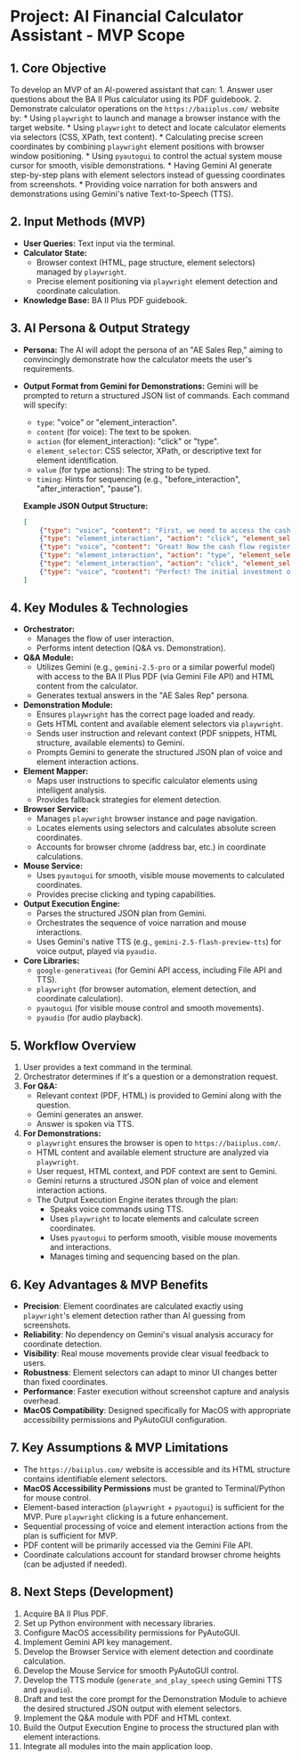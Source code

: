 # Project: AI Financial Calculator Assistant - MVP Scope

## 1. Core Objective

To develop an MVP of an AI-powered assistant that can:
    1.  Answer user questions about the BA II Plus calculator using its PDF guidebook.
    2.  Demonstrate calculator operations on the `https://baiiplus.com/` website by:
        *   Using `playwright` to launch and manage a browser instance with the target website.
        *   Using `playwright` to detect and locate calculator elements via selectors (CSS, XPath, text content).
        *   Calculating precise screen coordinates by combining `playwright` element positions with browser window positioning.
        *   Using `pyautogui` to control the actual system mouse cursor for smooth, visible demonstrations.
        *   Having Gemini AI generate step-by-step plans with element selectors instead of guessing coordinates from screenshots.
        *   Providing voice narration for both answers and demonstrations using Gemini's native Text-to-Speech (TTS).

## 2. Input Methods (MVP)

*   **User Queries:** Text input via the terminal.
*   **Calculator State:**
    *   Browser context (HTML, page structure, element selectors) managed by `playwright`.
    *   Precise element positioning via `playwright` element detection and coordinate calculation.
*   **Knowledge Base:** BA II Plus PDF guidebook.

## 3. AI Persona & Output Strategy

*   **Persona:** The AI will adopt the persona of an "AE Sales Rep," aiming to convincingly demonstrate how the calculator meets the user's requirements.
*   **Output Format from Gemini for Demonstrations:** Gemini will be prompted to return a structured JSON list of commands. Each command will specify:
    *   `type`: "voice" or "element_interaction".
    *   `content` (for voice): The text to be spoken.
    *   `action` (for element_interaction): "click" or "type".
    *   `element_selector`: CSS selector, XPath, or descriptive text for element identification.
    *   `value` (for type actions): The string to be typed.
    *   `timing`: Hints for sequencing (e.g., "before_interaction", "after_interaction", "pause").

    **Example JSON Output Structure:**
    ```json
    [
        {"type": "voice", "content": "First, we need to access the cash flow register. I'll click the CF button now.", "timing": "before_interaction"},
        {"type": "element_interaction", "action": "click", "element_selector": "button[data-key='CF']", "timing": "immediate"},
        {"type": "voice", "content": "Great! Now the cash flow register is active. Let's enter your initial investment.", "timing": "after_interaction"},
        {"type": "element_interaction", "action": "type", "element_selector": "input.calculator-display", "value": "1000", "timing": "immediate"},
        {"type": "element_interaction", "action": "click", "element_selector": "button[data-key='ENTER']", "timing": "immediate"},
        {"type": "voice", "content": "Perfect! The initial investment of 1000 has been registered.", "timing": "after_interaction"}
    ]
    ```

## 4. Key Modules & Technologies

*   **Orchestrator:**
    *   Manages the flow of user interaction.
    *   Performs intent detection (Q&A vs. Demonstration).
*   **Q&A Module:**
    *   Utilizes Gemini (e.g., `gemini-2.5-pro` or a similar powerful model) with access to the BA II Plus PDF (via Gemini File API) and HTML content from the calculator.
    *   Generates textual answers in the "AE Sales Rep" persona.
*   **Demonstration Module:**
    *   Ensures `playwright` has the correct page loaded and ready.
    *   Gets HTML content and available element selectors via `playwright`.
    *   Sends user instruction and relevant context (PDF snippets, HTML structure, available elements) to Gemini.
    *   Prompts Gemini to generate the structured JSON plan of voice and element interaction actions.
*   **Element Mapper:**
    *   Maps user instructions to specific calculator elements using intelligent analysis.
    *   Provides fallback strategies for element detection.
*   **Browser Service:**
    *   Manages `playwright` browser instance and page navigation.
    *   Locates elements using selectors and calculates absolute screen coordinates.
    *   Accounts for browser chrome (address bar, etc.) in coordinate calculations.
*   **Mouse Service:**
    *   Uses `pyautogui` for smooth, visible mouse movements to calculated coordinates.
    *   Provides precise clicking and typing capabilities.
*   **Output Execution Engine:**
    *   Parses the structured JSON plan from Gemini.
    *   Orchestrates the sequence of voice narration and mouse interactions.
    *   Uses Gemini's native TTS (e.g., `gemini-2.5-flash-preview-tts`) for voice output, played via `pyaudio`.
*   **Core Libraries:**
    *   `google-generativeai` (for Gemini API access, including File API and TTS).
    *   `playwright` (for browser automation, element detection, and coordinate calculation).
    *   `pyautogui` (for visible mouse control and smooth movements).
    *   `pyaudio` (for audio playback).

## 5. Workflow Overview

1.  User provides a text command in the terminal.
2.  Orchestrator determines if it's a question or a demonstration request.
3.  **For Q&A:**
    *   Relevant context (PDF, HTML) is provided to Gemini along with the question.
    *   Gemini generates an answer.
    *   Answer is spoken via TTS.
4.  **For Demonstrations:**
    *   `playwright` ensures the browser is open to `https://baiiplus.com/`.
    *   HTML content and available element structure are analyzed via `playwright`.
    *   User request, HTML context, and PDF context are sent to Gemini.
    *   Gemini returns a structured JSON plan of voice and element interaction actions.
    *   The Output Execution Engine iterates through the plan:
        *   Speaks voice commands using TTS.
        *   Uses `playwright` to locate elements and calculate screen coordinates.
        *   Uses `pyautogui` to perform smooth, visible mouse movements and interactions.
        *   Manages timing and sequencing based on the plan.

## 6. Key Advantages & MVP Benefits

*   **Precision**: Element coordinates are calculated exactly using `playwright`'s element detection rather than AI guessing from screenshots.
*   **Reliability**: No dependency on Gemini's visual analysis accuracy for coordinate detection.
*   **Visibility**: Real mouse movements provide clear visual feedback to users.
*   **Robustness**: Element selectors can adapt to minor UI changes better than fixed coordinates.
*   **Performance**: Faster execution without screenshot capture and analysis overhead.
*   **MacOS Compatibility**: Designed specifically for MacOS with appropriate accessibility permissions and PyAutoGUI configuration.

## 7. Key Assumptions & MVP Limitations

*   The `https://baiiplus.com/` website is accessible and its HTML structure contains identifiable element selectors.
*   **MacOS Accessibility Permissions** must be granted to Terminal/Python for mouse control.
*   Element-based interaction (`playwright` + `pyautogui`) is sufficient for the MVP. Pure `playwright` clicking is a future enhancement.
*   Sequential processing of voice and element interaction actions from the plan is sufficient for MVP.
*   PDF content will be primarily accessed via the Gemini File API.
*   Coordinate calculations account for standard browser chrome heights (can be adjusted if needed).

## 8. Next Steps (Development)

1.  Acquire BA II Plus PDF.
2.  Set up Python environment with necessary libraries.
3.  Configure MacOS accessibility permissions for PyAutoGUI.
4.  Implement Gemini API key management.
5.  Develop the Browser Service with element detection and coordinate calculation.
6.  Develop the Mouse Service for smooth PyAutoGUI control.
7.  Develop the TTS module (`generate_and_play_speech` using Gemini TTS and `pyaudio`).
8.  Draft and test the core prompt for the Demonstration Module to achieve the desired structured JSON output with element selectors.
9.  Implement the Q&A module with PDF and HTML context.
10. Build the Output Execution Engine to process the structured plan with element interactions.
11. Integrate all modules into the main application loop. 
